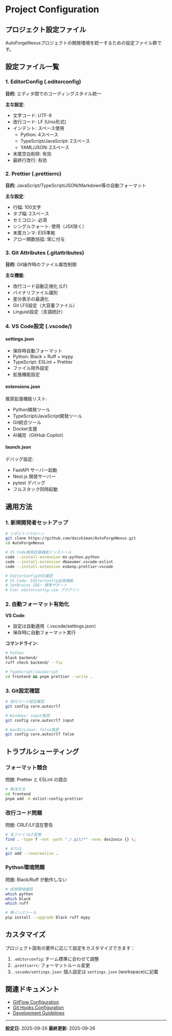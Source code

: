 # Project Configuration

## プロジェクト設定ファイル

AutoForgeNexusプロジェクトの開発環境を統一するための設定ファイル群です。

## 設定ファイル一覧

### 1. EditorConfig (.editorconfig)

**目的**: エディタ間でのコーディングスタイル統一

**主な設定**:

- 文字コード: UTF-8
- 改行コード: LF (Unix形式)
- インデント: スペース使用
  - Python: 4スペース
  - TypeScript/JavaScript: 2スペース
  - YAML/JSON: 2スペース
- 末尾空白削除: 有効
- 最終行改行: 有効

### 2. Prettier (.prettierrc)

**目的**: JavaScript/TypeScript/JSON/Markdown等の自動フォーマット

**主な設定**:

- 行幅: 100文字
- タブ幅: 2スペース
- セミコロン: 必須
- シングルクォート: 使用（JSX除く）
- 末尾カンマ: ES5準拠
- アロー関数括弧: 常に付与

### 3. Git Attributes (.gitattributes)

**目的**: Git操作時のファイル属性制御

**主な機能**:

- 改行コード自動正規化 (LF)
- バイナリファイル識別
- 差分表示の最適化
- Git LFS設定（大容量ファイル）
- Linguist設定（言語統計）

### 4. VS Code設定 (.vscode/)

#### settings.json

- 保存時自動フォーマット
- Python: Black + Ruff + mypy
- TypeScript: ESLint + Prettier
- ファイル除外設定
- 拡張機能設定

#### extensions.json

推奨拡張機能リスト:

- Python開発ツール
- TypeScript/JavaScript開発ツール
- Git統合ツール
- Docker支援
- AI補完（GitHub Copilot）

#### launch.json

デバッグ設定:

- FastAPI サーバー起動
- Next.js 開発サーバー
- pytest デバッグ
- フルスタック同時起動

## 適用方法

### 1. 新規開発者セットアップ

```bash
# リポジトリクローン
git clone https://github.com/daishiman/AutoForgeNexus.git
cd AutoForgeNexus

# VS Code推奨拡張機能インストール
code --install-extension ms-python.python
code --install-extension dbaeumer.vscode-eslint
code --install-extension esbenp.prettier-vscode

# EditorConfig対応確認
# VS Code: EditorConfig拡張機能
# JetBrains IDE: 標準サポート
# Vim: editorconfig-vim プラグイン
```

### 2. 自動フォーマット有効化

**VS Code**:

- 設定は自動適用（.vscode/settings.json）
- 保存時に自動フォーマット実行

**コマンドライン**:

```bash
# Python
black backend/
ruff check backend/ --fix

# TypeScript/JavaScript
cd frontend && pnpm prettier --write .
```

### 3. Git設定確認

```bash
# 改行コード設定確認
git config core.autocrlf

# Windows: input推奨
git config core.autocrlf input

# macOS/Linux: false推奨
git config core.autocrlf false
```

## トラブルシューティング

### フォーマット競合

問題: Prettier と ESLint の競合

```bash
# 解決方法
cd frontend
pnpm add -D eslint-config-prettier
```

### 改行コード問題

問題: CRLF/LF混在警告

```bash
# 全ファイルLF変換
find . -type f -not -path "./.git/*" -exec dos2unix {} \;

# または
git add --renormalize .
```

### Python環境問題

問題: Black/Ruff が動作しない

```bash
# 仮想環境確認
which python
which black
which ruff

# 再インストール
pip install --upgrade black ruff mypy
```

## カスタマイズ

プロジェクト固有の要件に応じて設定をカスタマイズできます：

1. `.editorconfig`: チーム標準に合わせて調整
2. `.prettierrc`: フォーマットルール変更
3. `.vscode/settings.json`: 個人設定は `settings.json` (workspace)に記載

## 関連ドキュメント

- [GitFlow Configuration](./git/GITFLOW_CONFIGURATION.md)
- [Git Hooks Configuration](./git/GIT_HOOKS_CONFIGURATION.md)
- [Development Guidelines](./DEVELOPMENT_GUIDELINES.md)

---

**設定日**: 2025-09-26 **最終更新**: 2025-09-26
